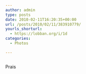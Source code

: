 ```yaml
---
author: admin
type: posts
date: 2010-02-11T16:20:35+00:00
url: /posts/2010/02/11/383910779/
yourls_shorturl:
  - https://lobban.org/i/1d
categories:
  - Photos

---
```

<div class="figure">
  <img src="https://andy.lobban.org/photo/1280/383910779/1/tumblr_kxoqqbuqL51qzrl7b" alt="" />
</div>

Prais